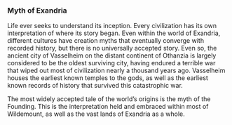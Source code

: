 ### Myth of Exandria

Life ever seeks to understand its inception. Every civilization has its own interpretation of where its story began. Even within the world of Exandria, different cultures have creation myths that eventually converge with recorded history, but there is no universally accepted story. Even so, the ancient city of Vasselheim on the distant continent of Othanzia is largely considered to be the oldest surviving city, having endured a terrible war that wiped out most of civilization nearly a thousand years ago. Vasselheim houses the earliest known temples to the gods, as well as the earliest known records of history that survived this catastrophic war.

The most widely accepted tale of the world’s origins is the myth of the Founding. This is the interpretation held and embraced within most of Wildemount, as well as the vast lands of Exandria as a whole.